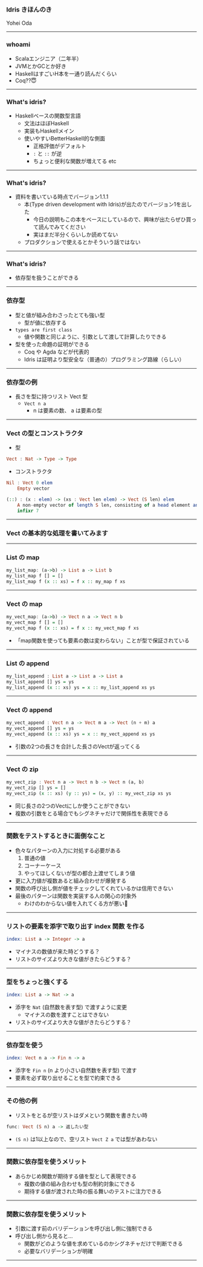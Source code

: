 ### Idris きほんのき

Yohei Oda

---

### whoami

- Scalaエンジニア（二年半）
- JVMとかGCとか好き
- HaskellはすごいH本を一通り読んだくらい
- Coq??😇

---

### What's idris?

- Haskellベースの関数型言語
  - 文法はほぼHaskell
  - 実装もHaskellメイン
  - 使いやすいBetterHaskell的な側面
    - 正格評価がデフォルト
    - `:` と `::` が逆
    - ちょっと便利な関数が増えてる etc

---

### What's idris?

- 資料を書いている時点でバージョン1.1.1
  - 本(Type driven development with Idris)が出たのでバージョン1を出した
    - 今日の説明もこの本をベースにしているので、興味が出たらぜひ買って読んでみてください
    - 実はまだ半分くらいしか読めてない
  - プロダクションで使えるとかそういう話ではない

---

### What's idris?

- 依存型を扱うことができる

---

### 依存型

- 型と値が組み合わさったとても強い型
  - 型が値に依存する
- `types are first class`
  - 値や関数と同じように、引数として渡して計算したりできる
- 型を使った命題の証明ができる
  - Coq や Agda などが代表的
  - Idris は証明より型安全な（普通の）プログラミング路線（らしい）
  
---

### 依存型の例

- 長さを型に持つリスト Vect 型
  - `Vect n a`
    - n は要素の数、 a は要素の型

---

### Vect の型とコンストラクタ

- 型

```haskell
Vect : Nat -> Type -> Type
```

- コンストラクタ

```haskell
Nil : Vect 0 elem
    Empty vector

(::) : (x : elem) -> (xs : Vect len elem) -> Vect (S len) elem
    A non-empty vector of length S len, consisting of a head element and the rest of the list, of length len.
    infixr 7
```

---

### Vect の基本的な処理を書いてみます

---

### List の map

```haskell
my_list_map: (a->b) -> List a -> List b
my_list_map f [] = []
my_list_map f (x :: xs) = f x :: my_map f xs
```

---

### Vect の map

```haskell
my_vect_map: (a->b) -> Vect n a -> Vect n b
my_vect_map f [] = []
my_vect_map f (x :: xs) = f x :: my_vect_map f xs
```

- 「map関数を使っても要素の数は変わらない」ことが型で保証されている

---

### List の append

```haskell
my_list_append : List a -> List a -> List a
my_list_append [] ys = ys
my_list_append (x :: xs) ys = x :: my_list_append xs ys
```

---

### Vect の append

```haskell
my_vect_append : Vect n a -> Vect m a -> Vect (n + m) a
my_vect_append [] ys = ys
my_vect_append (x :: xs) ys = x :: my_vect_append xs ys
```

- 引数の2つの長さを合計した長さのVectが返ってくる

---

### Vect の zip

```haskell
my_vect_zip : Vect n a -> Vect n b -> Vect n (a, b)
my_vect_zip [] ys = []
my_vect_zip (x :: xs) (y :: ys) = (x, y) :: my_vect_zip xs ys
```

- 同じ長さの2つのVectにしか使うことができない
- 複数の引数をとる場合でもシグネチャだけで関係性を表現できる

---

### 関数をテストするときに面倒なこと

- 色々なパターンの入力に対処する必要がある
  1. 普通の値
  1. コーナーケース
  1. やってほしくないが型の都合上渡せてしまう値
- 更に入力値が複数あると組み合わせが爆発する
- 関数の呼び出し側が値をチェックしてくれているかは信用できない
- 最後のパターンは関数を実装する人の関心の対象外
  - わけのわからない値を入れてくる方が悪い😤

---

### リストの要素を添字で取り出す index 関数 を作る

```haskell
index: List a -> Integer -> a
```

- マイナスの数値が来た時どうする？
- リストのサイズより大きな値がきたらどうする？

---

### 型をちょっと強くする

```haskell
index: List a -> Nat -> a
```

- 添字を `Nat` (自然数を表す型) で渡すように変更
  - マイナスの数を渡すことはできない
- リストのサイズより大きな値がきたらどうする？

---

### 依存型を使う

```haskell
index: Vect n a -> Fin n -> a
```

- 添字を `Fin n` (n より小さい自然数を表す型) で渡す
- 要素を必ず取り出せることを型で約束できる

---

### その他の例

- リストをとるが空リストはダメという関数を書きたい時

```haskell
func: Vect (S n) a -> 返したい型
```

- `(S n)` は1以上なので、空リスト `Vect Z a` では型があわない

---

### 関数に依存型を使うメリット

- あらかじめ関数が期待する値を型として表現できる
  - 複数の値の組み合わせも型の制約対象にできる
  - 期待する値が渡された時の振る舞いのテストに注力できる

---

### 関数に依存型を使うメリット

- 引数に渡す前のバリデーションを呼び出し側に強制できる
- 呼び出し側から見ると…
  - 関数がどのような値を求めているのかシグネチャだけで判断できる
  - 必要なバリデーションが明確

---
